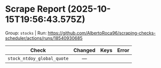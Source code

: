 # Scrape Report (2025-10-15T19:56:43.575Z)

Group: `stocks`  |  Run: https://github.com/AlbertoRoca96/scraping-checks-scheduler/actions/runs/18540930685

| Check | Changed | Keys | Error |
|---|:---:|:--|:--|
| `stock_ntdoy_global_quote` | — |  |  |
